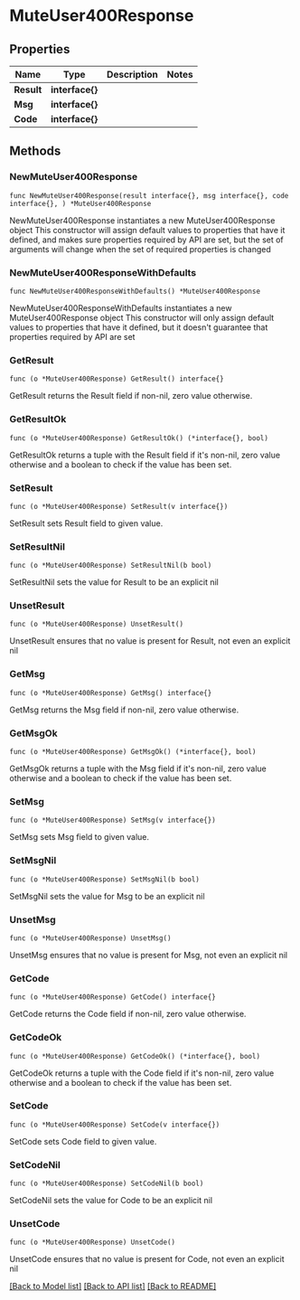 # MuteUser400Response

## Properties

Name | Type | Description | Notes
------------ | ------------- | ------------- | -------------
**Result** | **interface{}** |  | 
**Msg** | **interface{}** |  | 
**Code** | **interface{}** |  | 

## Methods

### NewMuteUser400Response

`func NewMuteUser400Response(result interface{}, msg interface{}, code interface{}, ) *MuteUser400Response`

NewMuteUser400Response instantiates a new MuteUser400Response object
This constructor will assign default values to properties that have it defined,
and makes sure properties required by API are set, but the set of arguments
will change when the set of required properties is changed

### NewMuteUser400ResponseWithDefaults

`func NewMuteUser400ResponseWithDefaults() *MuteUser400Response`

NewMuteUser400ResponseWithDefaults instantiates a new MuteUser400Response object
This constructor will only assign default values to properties that have it defined,
but it doesn't guarantee that properties required by API are set

### GetResult

`func (o *MuteUser400Response) GetResult() interface{}`

GetResult returns the Result field if non-nil, zero value otherwise.

### GetResultOk

`func (o *MuteUser400Response) GetResultOk() (*interface{}, bool)`

GetResultOk returns a tuple with the Result field if it's non-nil, zero value otherwise
and a boolean to check if the value has been set.

### SetResult

`func (o *MuteUser400Response) SetResult(v interface{})`

SetResult sets Result field to given value.


### SetResultNil

`func (o *MuteUser400Response) SetResultNil(b bool)`

 SetResultNil sets the value for Result to be an explicit nil

### UnsetResult
`func (o *MuteUser400Response) UnsetResult()`

UnsetResult ensures that no value is present for Result, not even an explicit nil
### GetMsg

`func (o *MuteUser400Response) GetMsg() interface{}`

GetMsg returns the Msg field if non-nil, zero value otherwise.

### GetMsgOk

`func (o *MuteUser400Response) GetMsgOk() (*interface{}, bool)`

GetMsgOk returns a tuple with the Msg field if it's non-nil, zero value otherwise
and a boolean to check if the value has been set.

### SetMsg

`func (o *MuteUser400Response) SetMsg(v interface{})`

SetMsg sets Msg field to given value.


### SetMsgNil

`func (o *MuteUser400Response) SetMsgNil(b bool)`

 SetMsgNil sets the value for Msg to be an explicit nil

### UnsetMsg
`func (o *MuteUser400Response) UnsetMsg()`

UnsetMsg ensures that no value is present for Msg, not even an explicit nil
### GetCode

`func (o *MuteUser400Response) GetCode() interface{}`

GetCode returns the Code field if non-nil, zero value otherwise.

### GetCodeOk

`func (o *MuteUser400Response) GetCodeOk() (*interface{}, bool)`

GetCodeOk returns a tuple with the Code field if it's non-nil, zero value otherwise
and a boolean to check if the value has been set.

### SetCode

`func (o *MuteUser400Response) SetCode(v interface{})`

SetCode sets Code field to given value.


### SetCodeNil

`func (o *MuteUser400Response) SetCodeNil(b bool)`

 SetCodeNil sets the value for Code to be an explicit nil

### UnsetCode
`func (o *MuteUser400Response) UnsetCode()`

UnsetCode ensures that no value is present for Code, not even an explicit nil

[[Back to Model list]](../README.md#documentation-for-models) [[Back to API list]](../README.md#documentation-for-api-endpoints) [[Back to README]](../README.md)


